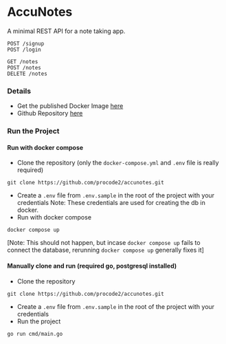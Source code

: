 # AccuNotes

A minimal REST API for a note taking app. 
```
POST /signup 
POST /login

GET /notes
POST /notes
DELETE /notes
```


### Details
- Get the published Docker Image [here](https://hub.docker.com/r/procode1/accunotes_api)
- Github Repository [here](https://github.com/procode2/accunotes)

### Run the Project
#### Run with docker compose
- Clone the repository (only the `docker-compose.yml` and `.env` file is really required)
```
git clone https://github.com/procode2/accunotes.git
```
- Create a `.env` file from `.env.sample` in the root of the project with your credentials
Note: These credentials are used for creating the db in docker.
- Run with docker compose
```
docker compose up
```
[Note: This should not happen, but incase `docker compose up` fails to connect the database, rerunning `docker compose up` generally fixes it]

#### Manually clone and run (required go, postgresql installed)
- Clone the repository
```
git clone https://github.com/procode2/accunotes.git
```
- Create a `.env` file from `.env.sample` in the root of the project with your credentials
- Run the project
```
go run cmd/main.go
```
